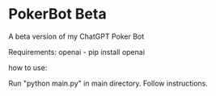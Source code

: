 # PokerBot Beta
 A beta version of my ChatGPT Poker Bot

 Requirements:
 openai - pip install openai

 how to use:

 Run "python main.py" in main directory.
 Follow instructions.
